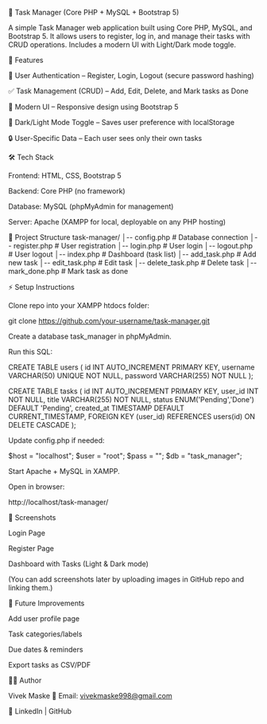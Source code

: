 📝 Task Manager (Core PHP + MySQL + Bootstrap 5)

A simple Task Manager web application built using Core PHP, MySQL, and Bootstrap 5.
It allows users to register, log in, and manage their tasks with CRUD operations.
Includes a modern UI with Light/Dark mode toggle.

🚀 Features

🔑 User Authentication – Register, Login, Logout (secure password hashing)

✅ Task Management (CRUD) – Add, Edit, Delete, and Mark tasks as Done

🎨 Modern UI – Responsive design using Bootstrap 5

🌙 Dark/Light Mode Toggle – Saves user preference with localStorage

🔒 User-Specific Data – Each user sees only their own tasks

🛠️ Tech Stack

Frontend: HTML, CSS, Bootstrap 5

Backend: Core PHP (no framework)

Database: MySQL (phpMyAdmin for management)

Server: Apache (XAMPP for local, deployable on any PHP hosting)

📂 Project Structure
task-manager/
│-- config.php        # Database connection
│-- register.php      # User registration
│-- login.php         # User login
│-- logout.php        # User logout
│-- index.php         # Dashboard (task list)
│-- add_task.php      # Add new task
│-- edit_task.php     # Edit task
│-- delete_task.php   # Delete task
│-- mark_done.php     # Mark task as done

⚡ Setup Instructions

Clone repo into your XAMPP htdocs folder:

git clone https://github.com/your-username/task-manager.git


Create a database task_manager in phpMyAdmin.

Run this SQL:

CREATE TABLE users (
  id INT AUTO_INCREMENT PRIMARY KEY,
  username VARCHAR(50) UNIQUE NOT NULL,
  password VARCHAR(255) NOT NULL
);

CREATE TABLE tasks (
  id INT AUTO_INCREMENT PRIMARY KEY,
  user_id INT NOT NULL,
  title VARCHAR(255) NOT NULL,
  status ENUM('Pending','Done') DEFAULT 'Pending',
  created_at TIMESTAMP DEFAULT CURRENT_TIMESTAMP,
  FOREIGN KEY (user_id) REFERENCES users(id) ON DELETE CASCADE
);


Update config.php if needed:

$host = "localhost";
$user = "root";
$pass = "";
$db   = "task_manager";


Start Apache + MySQL in XAMPP.

Open in browser:

http://localhost/task-manager/

📸 Screenshots

Login Page

Register Page

Dashboard with Tasks (Light & Dark mode)

(You can add screenshots later by uploading images in GitHub repo and linking them.)

📌 Future Improvements

Add user profile page

Task categories/labels

Due dates & reminders

Export tasks as CSV/PDF

👨‍💻 Author

Vivek Maske
📧 Email: vivekmaske998@gmail.com

🔗 LinkedIn
 | GitHub
